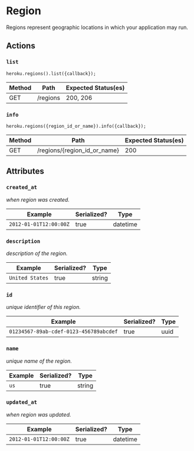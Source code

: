 # Region

Regions represent geographic locations in which your application may run.

## Actions

### `list`

`heroku.regions().list({callback});`

Method | Path | Expected Status(es)
--- | --- | ---
GET | /regions | 200, 206

### `info`

`heroku.regions({region_id_or_name}).info({callback});`

Method | Path | Expected Status(es)
--- | --- | ---
GET | /regions/{region_id_or_name} | 200

## Attributes

### `created_at`

*when region was created.*

Example | Serialized? | Type
--- | --- | ---
`2012-01-01T12:00:00Z` | true | datetime

### `description`

*description of the region.*

Example | Serialized? | Type
--- | --- | ---
`United States` | true | string

### `id`

*unique identifier of this region.*

Example | Serialized? | Type
--- | --- | ---
`01234567-89ab-cdef-0123-456789abcdef` | true | uuid

### `name`

*unique name of the region.*

Example | Serialized? | Type
--- | --- | ---
`us` | true | string

### `updated_at`

*when region was updated.*

Example | Serialized? | Type
--- | --- | ---
`2012-01-01T12:00:00Z` | true | datetime

